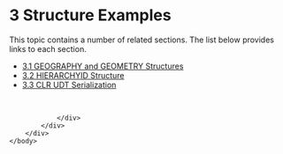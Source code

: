 <html dir="LTR" xmlns:mshelp="http://msdn.microsoft.com/mshelp" xmlns:ddue="http://ddue.schemas.microsoft.com/authoring/2003/5" xmlns:xlink="http://www.w3.org/1999/xlink" xmlns:tool="http://www.microsoft.com/tooltip">
    <head>
        <meta http-equiv="Content-Type" content="text/html; CHARSET=utf-8"></meta>
        <meta name="save" content="history"></meta>
        <title>3 Structure Examples</title>
        <xml>
            <mshelp:toctitle title="3 Structure Examples"></mshelp:toctitle>
            <mshelp:rltitle title="[MS-SSCLRT]: Structure Examples"></mshelp:rltitle>
            <mshelp:keyword index="A" term="ad857a2e-0520-444c-9b6e-cecde7c42316"></mshelp:keyword>
            <mshelp:attr name="DCSext.ContentType" value="open specification"></mshelp:attr>
            <mshelp:attr name="AssetID" value="ad857a2e-0520-444c-9b6e-cecde7c42316"></mshelp:attr>
            <mshelp:attr name="TopicType" value="kbRef"></mshelp:attr>
            <mshelp:attr name="DCSext.Title" value="[MS-SSCLRT]: Structure Examples" />
        </xml>
    </head>
    <body>
        <div id="header">
            <h1 class="heading">3 Structure Examples</h1>
        </div>
        <div id="mainSection">
            <div id="mainBody">
                <div id="allHistory" class="saveHistory"></div>
                <div id="sectionSection0" class="section" name="collapseableSection">
                    <p>This topic contains a number of related sections. The list below provides links to each section.<br /></p><ul><li><span><a href="e67d772a-ccd8-4296-8468-9ed1d10c416e.html">3.1 GEOGRAPHY and GEOMETRY Structures</a></span></li><li><span><a href="eed8aa55-6eb3-4962-acd4-633e3cfe9242.html">3.2 HIERARCHYID Structure</a></span></li><li><span><a href="3533de2a-9d1f-4f47-a280-eb08efdc9185.html">3.3 CLR UDT Serialization</a></span></li></ul><p><br /></p>


                </div>
            </div>
        </div>
    </body>
</html>